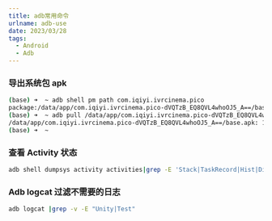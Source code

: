 ```yaml
---
title: adb常用命令
urlname: adb-use
date: 2023/03/28
tags:
  - Android
  - Adb
---
```


### 导出系统包 apk

```bash
(base) ➜  ~ adb shell pm path com.iqiyi.ivrcinema.pico
package:/data/app/com.iqiyi.ivrcinema.pico-dVQTzB_EQ8QVL4whoOJ5_A==/base.apk
(base) ➜  ~ adb pull /data/app/com.iqiyi.ivrcinema.pico-dVQTzB_EQ8QVL4whoOJ5_A==/base.apk ~/Downloads/aiqiyi.apk
/data/app/com.iqiyi.ivrcinema.pico-dVQTzB_EQ8QVL4whoOJ5_A==/base.apk: 1 file pulled, 0 skipped. 35.8 MB/s (243985533 bytes in 6.506s)
(base) ➜  ~
```

### 查看 Activity 状态

```bash
adb shell dumpsys activity activities|grep -E 'Stack|TaskRecord|Hist|Display|state'
```

### Adb logcat 过滤不需要的日志

```bash
adb logcat |grep -v -E "Unity|Test"
```
